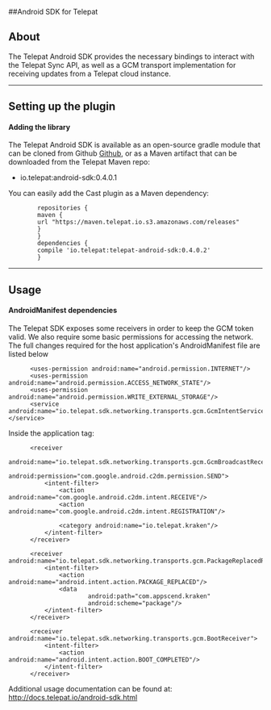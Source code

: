 ##Android SDK for Telepat

## About

The Telepat Android SDK provides the necessary bindings to interact with the Telepat Sync API, as well as a GCM transport implementation for receiving updates from a Telepat cloud instance.

* * *

## Setting up the plugin

#### Adding the library

The Telepat Android SDK is available as an open-source gradle module that can be cloned from Github [Github](#), or as a Maven artifact that can be downloaded from the Telepat Maven repo:

*   io.telepat:android-sdk:0.4.0.1

You can easily add the Cast plugin as a Maven dependency:

            repositories {
            maven {
            url "https://maven.telepat.io.s3.amazonaws.com/releases"
            }
            }
            dependencies {
            compile 'io.telepat:telepat-android-sdk:0.4.0.2'
            }

* * *

## Usage

#### AndroidManifest dependencies

The Telepat SDK exposes some receivers in order to keep the GCM token valid. We also require some basic permissions for accessing the network. The full changes required for the host application's AndroidManifest file are listed below

          <uses-permission android:name="android.permission.INTERNET"/>
          <uses-permission android:name="android.permission.ACCESS_NETWORK_STATE"/>
          <uses-permission android:name="android.permission.WRITE_EXTERNAL_STORAGE"/>
          <service android:name="io.telepat.sdk.networking.transports.gcm.GcmIntentService">}</service>

Inside the application tag:

          <receiver
                  android:name="io.telepat.sdk.networking.transports.gcm.GcmBroadcastReceiver"
                  android:permission="com.google.android.c2dm.permission.SEND">
              <intent-filter>
                  <action android:name="com.google.android.c2dm.intent.RECEIVE"/>
                  <action android:name="com.google.android.c2dm.intent.REGISTRATION"/>

                  <category android:name="io.telepat.kraken"/>
              </intent-filter>
          </receiver>

          <receiver android:name="io.telepat.sdk.networking.transports.gcm.PackageReplacedReceiver">
              <intent-filter>
                  <action android:name="android.intent.action.PACKAGE_REPLACED"/>
                  <data
                          android:path="com.appscend.kraken"
                          android:scheme="package"/>
              </intent-filter>
          </receiver>

          <receiver android:name="io.telepat.sdk.networking.transports.gcm.BootReceiver">
              <intent-filter>
                  <action android:name="android.intent.action.BOOT_COMPLETED"/>
              </intent-filter>
          </receiver>

</application>

Additional usage documentation can be found at: http://docs.telepat.io/android-sdk.html
